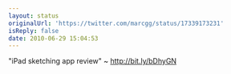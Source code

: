 ```yaml
---
layout: status
originalUrl: 'https://twitter.com/marcgg/status/17339173231'
isReply: false
date: 2010-06-29 15:04:53
---
```


"iPad sketching app review" ~ http://bit.ly/bDhyGN
